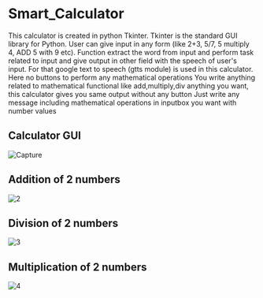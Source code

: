 # Smart_Calculator
This calculator is created in python Tkinter. 
Tkinter is the standard GUI library for Python.
User can give input in any form (like 2+3, 5/7, 5 multiply 4, ADD 5 with 9 etc). 
Function extract the word from input and perform task related to input and give output in other field with the speech of user's input. 
For that google text to speech (gtts module) is used in this calculator. 
Here no buttons to perform any mathematical operations
You write anything related to mathematical functional like add,multiply,div anything you want, this calculator gives you same output without any button 
Just write any message including mathematical operations in inputbox you want with number values 

## Calculator GUI
![Capture](https://user-images.githubusercontent.com/45496082/91641849-a4190400-ea44-11ea-9008-2888dd469191.JPG)

## Addition of 2 numbers
![2](https://user-images.githubusercontent.com/45496082/91641871-bdba4b80-ea44-11ea-8c56-575b24210be1.JPG)

## Division of 2 numbers
![3](https://user-images.githubusercontent.com/45496082/91641896-d88cc000-ea44-11ea-9dbc-65514ef7633d.JPG)

## Multiplication of 2 numbers
![4](https://user-images.githubusercontent.com/45496082/91641910-e6424580-ea44-11ea-838e-d2b19bcfc438.JPG)

